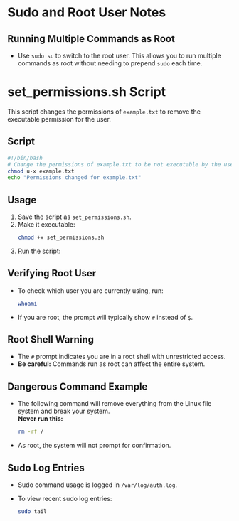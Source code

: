 # Sudo and Root User Notes

## Running Multiple Commands as Root

- Use `sudo su` to switch to the root user. This allows you to run multiple commands as root without needing to prepend `sudo` each time.

# set_permissions.sh Script

This script changes the permissions of `example.txt` to remove the executable permission for the user.

## Script

```bash
#!/bin/bash
# Change the permissions of example.txt to be not executable by the user
chmod u-x example.txt
echo "Permissions changed for example.txt"
```

## Usage

1. Save the script as `set_permissions.sh`.
2. Make it executable:
   ```bash
   chmod +x set_permissions.sh
   ```
3. Run the script:

## Verifying Root User

- To check which user you are currently using, run:
  ```bash
  whoami
  ```
- If you are root, the prompt will typically show `#` instead of `$`.

## Root Shell Warning

- The `#` prompt indicates you are in a root shell with unrestricted access.
- **Be careful:** Commands run as root can affect the entire system.

## Dangerous Command Example

- The following command will remove everything from the Linux file system and break your system.  
  **Never run this:**
  ```bash
  rm -rf /
  ```
- As root, the system will not prompt for confirmation.

## Sudo Log Entries

- Sudo command usage is logged in `/var/log/auth.log`.

- To view recent sudo log entries:
  ```bash
  sudo tail
  ```
